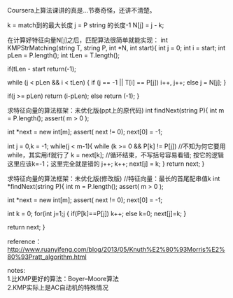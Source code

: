 Coursera上算法课讲的真是...节奏奇怪，还讲不清楚。

k = match到的最大长度
j = P string 的长度-1
N[j] = j - k;

在计算好特征向量N[j]之后，匹配算法很简单就能实现：
int KMPStrMatching(string T, string P, int *N, int start){
int j = 0;
int i = start;
int pLen = P.length();
int tLen = T.length();

if(tLen - start
return(-1);

while (j < pLen && i < tLen) {
if (j == -1 || T[i] == P[j])
i++, j++;
else
j = N[j];
}

if(j >= pLen)
return (i-pLen);
else
return (-1);
}

求特征向量的算法框架：未优化版(ppt上的原代码)
int findNext(string P){
int m = P.length();
assert( m > 0 );

int *next = new int[m];
assert( next != 0);
next[0] = -1; 

int j = 0,k = -1;
while(j < m-1){
while (k >= 0 && P[k] != P[j]) //不知为何它要用while，其实用if就行了
k = next[k];                       //循环结束，不写括号容易看错; 按它的逻辑这里应该k=-1；这里完全就是错的
j++; k++; next[j] = k;
}
return next;
}

求特征向量的算法框架：未优化版(修改版)
//特征向量：最长的首尾配串值k
int *findNext(string P){
int m = P.length();
assert( m > 0 );

int *next = new int[m];
assert( next != 0);
next[0] = -1; 

int k = 0;
for(int j=1;j
{
if(P[k]==P[j]) k++;
else           k=0;
next[j]=k;
}

return next;
}

reference：
http://www.ruanyifeng.com/blog/2013/05/Knuth%E2%80%93Morris%E2%80%93Pratt_algorithm.html

notes:  
1.比KMP更好的算法：Boyer–Moore算法  
2.KMP实际上是AC自动机的特殊情况  
